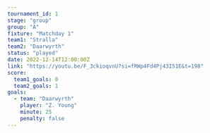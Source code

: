 ```yaml
---
tournament_id: 1
stage: "group"
group: "A"
fixture: "Matchday 1"
team1: "Stralla"
team2: "Daarwyrth"
status: "played"
date: 2022-12-14T12:00:00Z
link: "https://youtu.be/F_3ckioqvnU?si=fRWp4Fd4Pj43I51E&t=198"
score:
  team1_goals: 0
  team2_goals: 1
goals:
  - team: "Daarwyrth"
    player: "Z. Young"
    minute: 25
    penalty: false
---
```

